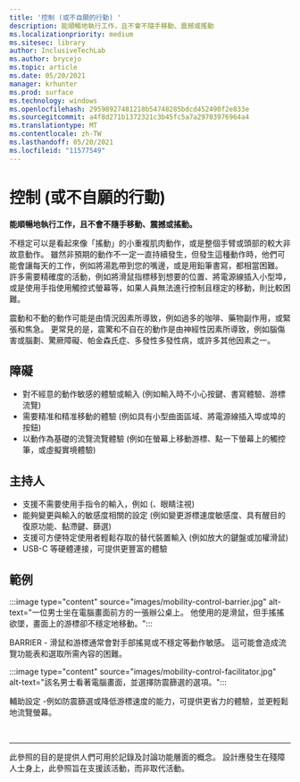 ```yaml
---
title: '控制 (或不自願的行動) '
description: 能順暢地執行工作，且不會不隨手移動、震撼或搖動
ms.localizationpriority: medium
ms.sitesec: library
author: InclusiveTechLab
ms.author: brycejo
ms.topic: article
ms.date: 05/20/2021
manager: krhunter
ms.prod: surface
ms.technology: windows
ms.openlocfilehash: 29598927481218b54748285bdcd452490f2e833e
ms.sourcegitcommit: a4f8d271b1372321c3b45fc5a7a29703976964a4
ms.translationtype: MT
ms.contentlocale: zh-TW
ms.lasthandoff: 05/20/2021
ms.locfileid: "11577549"
---
```

# <a name="control-voluntary-vs-involuntary-movement"></a>控制 (或不自願的行動) 

**能順暢地執行工作，且不會不隨手移動、震撼或搖動。**

不穩定可以是看起來像「搖動」的小重複肌肉動作，或是整個手臂或頭部的較大非故意動作。 雖然非預期的動作不一定一直持續發生，但發生這種動作時，他們可能會讓每天的工作，例如將湯匙帶到您的嘴邊，或是用鉛筆書寫，都相當困難。 許多需要精確度的活動，例如將滑鼠指標移到想要的位置、將電源線插入小型埠，或是使用手指使用觸控式螢幕等，如果人員無法進行控制且穩定的移動，則比較困難。

震動和不動的動作可能是由情況因素所導致，例如過多的咖啡、藥物副作用，或緊張和焦急。 更常見的是，震驚和不自在的動作是由神經性因素所導致，例如腦傷害或腦劃、驚厥障礙、帕金森氏症、多發性多發性病，或許多其他因素之一。

## <a name="barriers"></a>障礙
* 對不經意的動作敏感的體驗或輸入 (例如輸入時不小心按鍵、書寫體驗、游標流覽) 
* 需要精准和精准移動的體驗 (例如具有小型曲面區域、將電源線插入埠或埠的按鈕) 
* 以動作為基礎的流覽流覽體驗 (例如在螢幕上移動游標、點一下螢幕上的觸控筆，或虛擬實境體驗) 

## <a name="facilitators"></a>主持人
* 支援不需要使用手指令的輸入，例如 (、眼睛注視) 
* 能夠變更與輸入的敏感度相關的設定 (例如變更游標速度敏感度、具有醒目的復原功能、黏滯鍵、篩選) 
* 支援可方便特定使用者輕鬆存取的替代裝置輸入 (例如放大的鍵盤或加權滑鼠) 
* USB-C 等硬體連接，可提供更豐富的體驗


## <a name="examples"></a>範例

:::image type="content" source="images/mobility-control-barrier.jpg" alt-text="一位男士坐在電腦畫面前方的一張辦公桌上。 他使用的是滑鼠，但手搖搖欲墜，畫面上的游標卻不穩定地移動。":::

BARRIER - 滑鼠和游標通常會對手部搖晃或不穩定等動作敏感。 這可能會造成流覽功能表和選取所需內容的困難。

:::image type="content" source="images/mobility-control-facilitator.jpg" alt-text="該名男士看著電腦畫面，並選擇防震篩選的選項。":::

輔助設定 -例如防震篩選或降低游標速度的能力，可提供更省力的體驗，並更輕鬆地流覽螢幕。


&nbsp;

[comment]: # (頁腳語句)
___
此參照的目的是提供人們可用於記錄及討論功能層面的概念。 設計應發生在殘障人士身上，此參照旨在支援該活動，而非取代活動。 